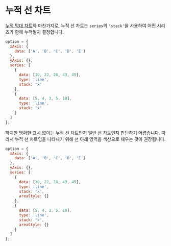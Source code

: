 # 누적 선 차트

[누적 막대 차트](${lang}/how-to/chart-types/bar/stacked-bar)와 마찬가지로, 누적 선 차트는 `series`의 `'stack'`을 사용하여 어떤 시리즈가 함께 누적될지 결정합니다.

```js live
option = {
  xAxis: {
    data: ['A', 'B', 'C', 'D', 'E']
  },
  yAxis: {},
  series: [
    {
      data: [10, 22, 28, 43, 49],
      type: 'line',
      stack: 'x'
    },
    {
      data: [5, 4, 3, 5, 10],
      type: 'line',
      stack: 'x'
    }
  ]
};
```

하지만 명확한 표시 없이는 누적 선 차트인지 일반 선 차트인지 판단하기 어렵습니다. 따라서 누적 선 차트임을 나타내기 위해 선 아래 영역을 색상으로 채우는 것이 권장됩니다.

```js live
option = {
  xAxis: {
    data: ['A', 'B', 'C', 'D', 'E']
  },
  yAxis: {},
  series: [
    {
      data: [10, 22, 28, 43, 49],
      type: 'line',
      stack: 'x',
      areaStyle: {}
    },
    {
      data: [5, 4, 3, 5, 10],
      type: 'line',
      stack: 'x',
      areaStyle: {}
    }
  ]
};
```
